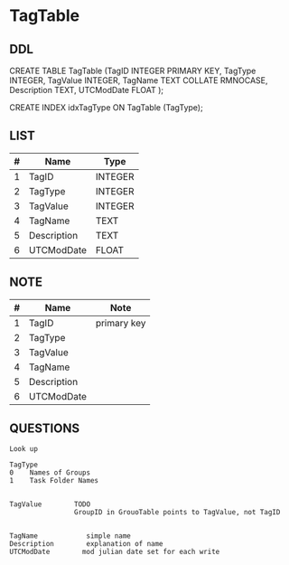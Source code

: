 # TagTable

## DDL

CREATE TABLE TagTable (TagID INTEGER PRIMARY KEY, TagType INTEGER, TagValue INTEGER, TagName TEXT COLLATE RMNOCASE, Description TEXT, UTCModDate FLOAT );

CREATE INDEX idxTagType ON TagTable (TagType);

## LIST

| #  | Name          | Type      |
|----|---------------|-----------|
| 1  | TagID         | INTEGER
| 2  | TagType       | INTEGER
| 3  | TagValue      | INTEGER
| 4  | TagName       | TEXT
| 5  | Description   | TEXT
| 6  | UTCModDate    | FLOAT

## NOTE
 
| #  | Name          | Note      |
|----|---------------|-----------|
| 1  | TagID         | primary key
| 2  | TagType       | 
| 3  | TagValue      | 
| 4  | TagName       | 
| 5  | Description   | 
| 6  | UTCModDate    | 

## QUESTIONS

````
Look up

TagType
0    Names of Groups
1    Task Folder Names


TagValue        TODO  
                GroupID in GrouoTable points to TagValue, not TagID


TagName            simple name
Description        explanation of name
UTCModDate        mod julian date set for each write
````
